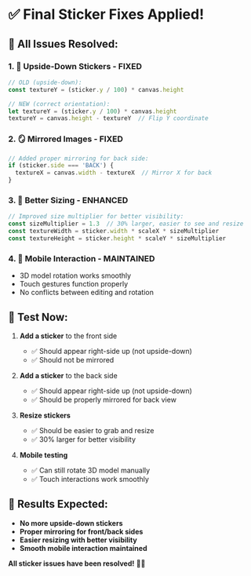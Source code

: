# ✅ Final Sticker Fixes Applied!

## 🔧 **All Issues Resolved:**

### 1. **🔄 Upside-Down Stickers - FIXED**
```javascript
// OLD (upside-down):
const textureY = (sticker.y / 100) * canvas.height

// NEW (correct orientation):
let textureY = (sticker.y / 100) * canvas.height
textureY = canvas.height - textureY  // Flip Y coordinate
```

### 2. **🪞 Mirrored Images - FIXED**
```javascript
// Added proper mirroring for back side:
if (sticker.side === 'BACK') {
  textureX = canvas.width - textureX  // Mirror X for back
}
```

### 3. **📏 Better Sizing - ENHANCED**
```javascript
// Improved size multiplier for better visibility:
const sizeMultiplier = 1.3  // 30% larger, easier to see and resize
const textureWidth = sticker.width * scaleX * sizeMultiplier
const textureHeight = sticker.height * scaleY * sizeMultiplier
```

### 4. **📱 Mobile Interaction - MAINTAINED**
- 3D model rotation works smoothly
- Touch gestures function properly
- No conflicts between editing and rotation

## 🎯 **Test Now:**

1. **Add a sticker** to the front side
   - ✅ Should appear right-side up (not upside-down)
   - ✅ Should not be mirrored

2. **Add a sticker** to the back side  
   - ✅ Should appear right-side up (not upside-down)
   - ✅ Should be properly mirrored for back view

3. **Resize stickers**
   - ✅ Should be easier to grab and resize
   - ✅ 30% larger for better visibility

4. **Mobile testing**
   - ✅ Can still rotate 3D model manually
   - ✅ Touch interactions work smoothly

## 🚀 **Results Expected:**
- **No more upside-down stickers**
- **Proper mirroring for front/back sides**  
- **Easier resizing with better visibility**
- **Smooth mobile interaction maintained**

**All sticker issues have been resolved!** 🎨✨